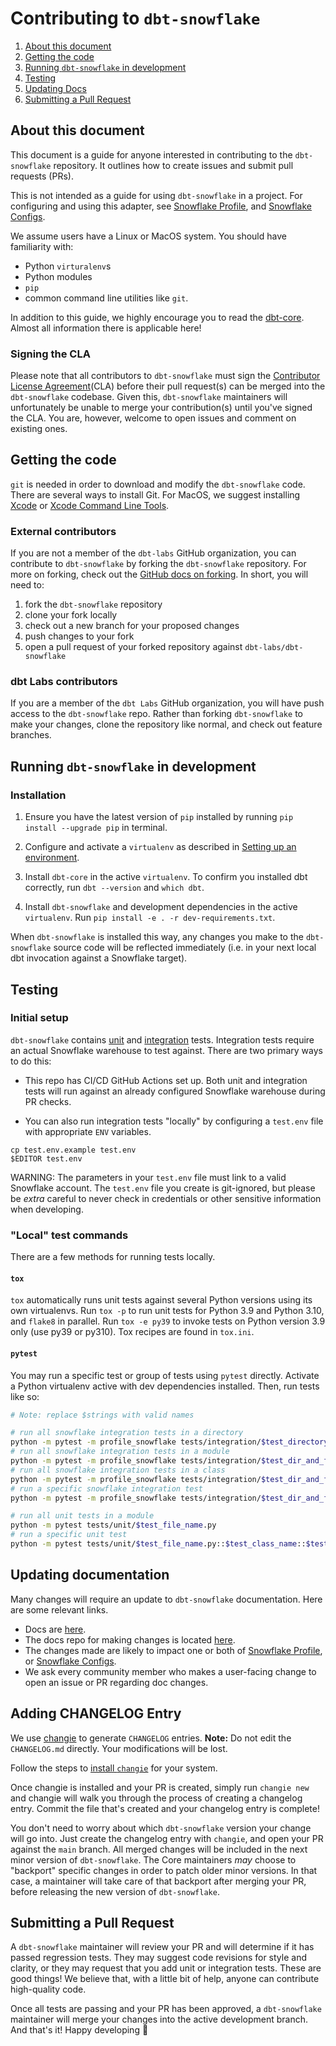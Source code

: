 # Contributing to `dbt-snowflake`

1. [About this document](#about-this-document)
3. [Getting the code](#getting-the-code)
5. [Running `dbt-snowflake` in development](#running-dbt-snowflake-in-development)
6. [Testing](#testing)
7. [Updating Docs](#updating-docs)
7. [Submitting a Pull Request](#submitting-a-pull-request)

## About this document
This document is a guide for anyone interested in contributing to the `dbt-snowflake` repository. It outlines how to create issues and submit pull requests (PRs).

This is not intended as a guide for using `dbt-snowflake` in a project. For configuring and using this adapter, see [Snowflake Profile](https://docs.getdbt.com/reference/warehouse-profiles/snowflake-profile), and [Snowflake Configs](https://docs.getdbt.com/reference/resource-configs/snowflake-configs).

We assume users have a Linux or MacOS system. You should have familiarity with:

- Python `virturalenv`s
- Python modules
- `pip`
- common command line utilities like `git`.

In addition to this guide, we highly encourage you to read the [dbt-core](https://github.com/dbt-labs/dbt-core/blob/main/CONTRIBUTING.md). Almost all information there is applicable here!

### Signing the CLA

Please note that all contributors to `dbt-snowflake` must sign the [Contributor License Agreement](https://docs.getdbt.com/docs/contributor-license-agreements)(CLA) before their pull request(s) can be merged into the `dbt-snowflake` codebase. Given this, `dbt-snowflake` maintainers will unfortunately be unable to merge your contribution(s) until you've signed the CLA. You are, however, welcome to open issues and comment on existing ones.

## Getting the code

 `git` is needed in order to download and modify the `dbt-snowflake` code. There are several ways to install Git. For MacOS, we suggest installing [Xcode](https://developer.apple.com/support/xcode/) or [Xcode Command Line Tools](https://mac.install.guide/commandlinetools/index.html).

### External contributors

If you are not a member of the `dbt-labs` GitHub organization, you can contribute to `dbt-snowflake` by forking the `dbt-snowflake` repository. For more on forking, check out the [GitHub docs on forking](https://help.github.com/en/articles/fork-a-repo). In short, you will need to:

1. fork the `dbt-snowflake` repository
2. clone your fork locally
3. check out a new branch for your proposed changes
4. push changes to your fork
5. open a pull request of your forked repository against `dbt-labs/dbt-snowflake`

### dbt Labs contributors

If you are a member of the `dbt Labs` GitHub organization, you will have push access to the `dbt-snowflake` repo. Rather than forking `dbt-snowflake` to make your changes, clone the repository like normal, and check out feature branches.

## Running `dbt-snowflake` in development

### Installation

1. Ensure you have the latest version of `pip` installed by running `pip install --upgrade pip` in terminal.

2. Configure and activate a `virtualenv` as described in [Setting up an environment](https://github.com/dbt-labs/dbt-core/blob/HEAD/CONTRIBUTING.md#setting-up-an-environment).

3. Install `dbt-core` in the active `virtualenv`. To confirm you installed dbt correctly, run `dbt --version` and `which dbt`.

4. Install `dbt-snowflake` and development dependencies in the active `virtualenv`. Run `pip install -e . -r dev-requirements.txt`.

When `dbt-snowflake` is installed this way, any changes you make to the `dbt-snowflake` source code will be reflected immediately (i.e. in your next local dbt invocation against a Snowflake target).

## Testing

### Initial setup

`dbt-snowflake` contains [unit](https://github.com/dbt-labs/dbt-snowflake/tree/main/tests/unit) and [integration](https://github.com/dbt-labs/dbt-snowflake/tree/main/tests/integration) tests. Integration tests require an actual Snowflake warehouse to test against. There are two primary ways to do this:

- This repo has CI/CD GitHub Actions set up. Both unit and integration tests will run against an already configured Snowflake warehouse during PR checks.

- You can also run integration tests "locally" by configuring a `test.env` file with appropriate `ENV` variables.

```
cp test.env.example test.env
$EDITOR test.env
```

WARNING: The parameters in your `test.env` file must link to a valid Snowflake account. The `test.env` file you create is git-ignored, but please be _extra_ careful to never check in credentials or other sensitive information when developing.


### "Local" test commands
There are a few methods for running tests locally.

#### `tox`
`tox` automatically runs unit tests against several Python versions using its own virtualenvs. Run `tox -p` to run unit tests for Python 3.9 and Python 3.10, and `flake8` in parallel. Run `tox -e py39` to invoke tests on Python version 3.9 only (use py39 or py310). Tox recipes are found in `tox.ini`.

#### `pytest`
You may run a specific test or group of tests using `pytest` directly. Activate a Python virtualenv active with dev dependencies installed. Then, run tests like so:

```sh
# Note: replace $strings with valid names

# run all snowflake integration tests in a directory
python -m pytest -m profile_snowflake tests/integration/$test_directory
# run all snowflake integration tests in a module
python -m pytest -m profile_snowflake tests/integration/$test_dir_and_filename.py
# run all snowflake integration tests in a class
python -m pytest -m profile_snowflake tests/integration/$test_dir_and_filename.py::$test_class_name
# run a specific snowflake integration test
python -m pytest -m profile_snowflake tests/integration/$test_dir_and_filename.py::$test_class_name::$test__method_name

# run all unit tests in a module
python -m pytest tests/unit/$test_file_name.py
# run a specific unit test
python -m pytest tests/unit/$test_file_name.py::$test_class_name::$test_method_name
```

## Updating documentation

Many changes will require an update to `dbt-snowflake` documentation. Here are some relevant links.

- Docs are [here](https://docs.getdbt.com/).
- The docs repo for making changes is located [here](https://github.com/dbt-labs/docs.getdbt.com).
- The changes made are likely to impact one or both of [Snowflake Profile](https://docs.getdbt.com/reference/warehouse-profiles/snowflake-profile), or [Snowflake Configs](https://docs.getdbt.com/reference/resource-configs/snowflake-configs).
- We ask every community member who makes a user-facing change to open an issue or PR regarding doc changes.

## Adding CHANGELOG Entry

We use [changie](https://changie.dev) to generate `CHANGELOG` entries. **Note:** Do not edit the `CHANGELOG.md` directly. Your modifications will be lost.

Follow the steps to [install `changie`](https://changie.dev/guide/installation/) for your system.

Once changie is installed and your PR is created, simply run `changie new` and changie will walk you through the process of creating a changelog entry.  Commit the file that's created and your changelog entry is complete!

You don't need to worry about which `dbt-snowflake` version your change will go into. Just create the changelog entry with `changie`, and open your PR against the `main` branch. All merged changes will be included in the next minor version of `dbt-snowflake`. The Core maintainers _may_ choose to "backport" specific changes in order to patch older minor versions. In that case, a maintainer will take care of that backport after merging your PR, before releasing the new version of `dbt-snowflake`.

## Submitting a Pull Request

A `dbt-snowflake` maintainer will review your PR and will determine if it has passed regression tests. They may suggest code revisions for style and clarity, or they may request that you add unit or integration tests. These are good things! We believe that, with a little bit of help, anyone can contribute high-quality code.

Once all tests are passing and your PR has been approved, a `dbt-snowflake` maintainer will merge your changes into the active development branch. And that's it! Happy developing :tada:
